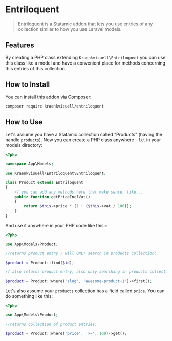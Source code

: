 # Entriloquent

> Entriloquent is a Statamic addon that lets you use entries of any collection similar to how you use Laravel models.

## Features

By creating a PHP class extending `Kraenkvisuell\Entriloquent` you can use this class like a model and have a convenient place for methods concerning this entries of this collection.

## How to Install

You can install this addon via Composer:

``` bash
composer require kraenkvisuell/entriloquent
```

## How to Use

Let's assume you have a Statamic collection called "Products" (having the handle `products`). Now you can create a PHP class anywhere - f.e. in your models directory:

```php
<?php

namespace App\Models;

use Kraenkvisuell\Entriloquent\Entriloquent;

class Product extends Entriloquent
{
    // you can add any methods here that make sense, like...
    public function getPriceInclVat()
    {
        return $this->price * (1 + ($this->vat / 100));
    }
}

```

And use it anywhere in your PHP code like this:::

```php
<?php

use App\Models\Product;

//returns product entry - will ONLY search in products collection:

$product = Product::find($id);

// also returns product entry, also only searching in products collection:

$product = Product::where('slug', 'awesome-product-1')->first();

```

Let's also assume your `products` collection has a field called `price`. You can do something like this:

```php
<?php

use App\Models\Product;

//returns collection of product entries:

$product = Product::where('price', '>=', 100)->get();

```
